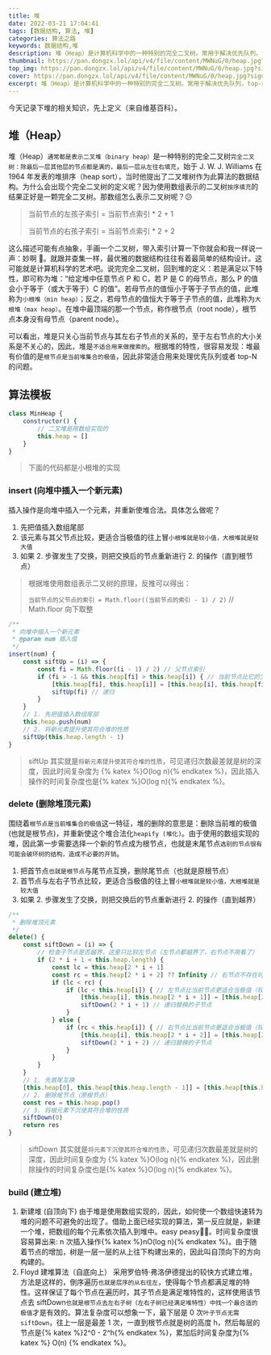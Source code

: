 ```yaml
---
title: 堆
date: 2022-03-21 17:04:41
tags: [数据结构, 算法, 堆]
categories: 算法之路
keywords: 数据结构,堆
description: 堆（Heap）是计算机科学中的一种特别的完全二叉树。常用于解决优先队列，top-n之类的问题。
thumbnail: https://pan.dongzx.lol/api/v4/file/content/MWNuG/0/heap.jpg?sign=8EA0ELxvDvyvX8X2-Wp8B8uwh_Oi-NdzLLPqtGz23Lo%3D%3A0
top_img: https://pan.dongzx.lol/api/v4/file/content/MWNuG/0/heap.jpg?sign=8EA0ELxvDvyvX8X2-Wp8B8uwh_Oi-NdzLLPqtGz23Lo%3D%3A0
cover: https://pan.dongzx.lol/api/v4/file/content/MWNuG/0/heap.jpg?sign=8EA0ELxvDvyvX8X2-Wp8B8uwh_Oi-NdzLLPqtGz23Lo%3D%3A0
excerpt: 堆（Heap）是计算机科学中的一种特别的完全二叉树。常用于解决优先队列，top-n之类的问题。
---
```


今天记录下堆的相关知识，先上定义（来自维基百科）。

## 堆（Heap）

堆（Heap）`通常都是表示二叉堆（binary heap）`是一种特别的完全二叉树`完全二叉树：除最后一层其他层的节点都是满的，最后一层从左往右填充`，始于 J. W. J. Williams 在 1964 年发表的堆排序（heap sort），当时他提出了二叉堆树作为此算法的数据结构。为什么会出现个完全二叉树的定义呢？因为使用数组表示的二叉树`按序填充`的结果正好是一颗完全二叉树。那数组怎么表示二叉树呢？😕

> 当前节点的左孩子索引 = 当前节点索引 \* 2 + 1
>
> 当前节点的右孩子索引 = 当前节点索引 \* 2 + 2

这么描述可能有点抽象，手画一个二叉树，带入索引计算一下你就会和我一样说一声：妙啊 👏。就跟并查集一样，最优雅的数据结构往往有着最简单的结构设计。这可能就是计算机科学的艺术吧。说完完全二叉树，回到堆的定义：若是满足以下特性，即可称为堆：“给定堆中任意节点 P 和 C，若 P 是 C 的母节点，那么 P 的值会小于等于（或大于等于）C 的值”。若母节点的值恒小于等于子节点的值，此堆称为`小根堆（min heap）`；反之，若母节点的值恒大于等于子节点的值，此堆称为`大根堆（max heap）`。在堆中最顶端的那一个节点，称作根节点（root node），根节点本身没有母节点（parent node）。

可以看出，堆是只关心当前节点与其左右子节点的关系的，至于左右节点的大小关系是不关心的，因此，堆是`不适合用来做搜索的`。根据堆的特性，很容易发现：堆最有价值的是`根节点是当前堆集合的极值`，因此非常适合用来处理优先队列或者 top-N 的问题。

## 算法模板

```JavaScript
class MinHeap {
    constructor() {
        // 二叉堆是用数组实现的
        this.heap = []
    }
}
```

> 下面的代码都是小根堆的实现

### insert (向堆中插入一个新元素)

插入操作是向堆中插入一个元素，并重新使堆合法。具体怎么做呢？

1. 先把值插入数组尾部
2. 该元素与其父节点比较，更适合当极值的往上冒`小根堆就是较小值，大根堆就是较大值`
3. 如果 2. 步骤发生了交换，则把交换后的节点重新进行 2. 的操作（直到根节点）

> 根据堆使用数组表示二叉树的原理，反推可以得出：
>
> `当前节点的父节点的索引 = Math.floor((当前节点的索引 - 1) / 2)` // Math.floor 向下取整

```JavaScript
/**
 * 向堆中插入一个新元素
 * @param num 插入值
 */
insert(num) {
    const siftUp = (i) => {
        const fi = Math.floor((i - 1) / 2) // 父节点索引
        if (fi > -1 && this.heap[fi] > this.heap[i]) { // 当前节点比它的父节点更适合当极值（较小值）
            [this.heap[fi], this.heap[i]] = [this.heap[i], this.heap[fi]]
            siftUp(fi) // 递归
        }
    }
    // 1. 先把值插入数组尾部
    this.heap.push(num)
    // 2. 将新元素提升使其符合堆的性质
    siftUp(this.heap.length - 1)
}
```

> siftUp 其实就是`将新元素提升使其符合堆的性质`，可见递归次数最差就是树的深度，因此时间复杂度为 {% katex %}O(log n){% endkatex %}，因此插入操作的时间复杂度也是{% katex %}O(log n){% endkatex %}。

### delete (删除堆顶元素)

围绕着`根节点是当前堆集合的极值`这一特征，堆的删除的意思是：删除当前堆的极值(也就是根节点)，并重新使这个堆合法化`heapify (堆化)`。由于使用的数组实现的堆，因此第一步需要选择一个新的节点成为根节点，也就是末尾节点`选别的节点很有可能会破环树的结构，造成不必要的开销`。

1. 把首节点`也就是根节点`与尾节点互换，删除尾节点（也就是原根节点）
2. 首节点与左右子节点比较，更适合当极值的往上冒`小根堆就是较小值，大根堆就是较大值`
3. 如果 2. 步骤发生了交换，则把交换后的节点重新进行 2. 的操作（直到越界）

```JavaScript
/**
 * 删除堆顶元素
 */
delete() {
    const siftDown = (i) => {
        // 检查子节点是否越界，这里只比较左节点（左节点都越界了，右节点不用看了）
        if (2 * i + 1 < this.heap.length) {
            const lc = this.heap[2 * i + 1]
            const rc = this.heap[2 * i + 2] ?? Infinity // 右节点不存在时给个最大值，保证它不会提升
            if (lc < rc) {
                if (lc < this.heap[i]) { // 左节点比当前节点更适合当极值（较小值）
                    [this.heap[i], this.heap[2 * i + 1]] = [this.heap[2 * i + 1], this.heap[i]]
                    siftDown(2 * i + 1) // 递归替换的子节点
                }
            } else {
                if (rc < this.heap[i]) { // 右节点比当前节点更适合当极值（较小值）
                    [this.heap[i], this.heap[2 * i + 2]] = [this.heap[2 * i + 2], this.heap[i]]
                    siftDown(2 * i + 2) // 递归替换的子节点
                }
            }
        }
    }
    // 1. 先首尾互换
    [this.heap[0], this.heap[this.heap.length - 1]] = [this.heap[this.heap.length - 1], this.heap[0]]
    // 2. 删除尾节点（原根节点）
    const res = this.heap.pop()
    // 3. 将根元素下沉使其符合堆的性质
    siftDown(0)
    return res
}
```

> siftDown 其实就是`将元素下沉使其符合堆的性质`，可见递归次数最差就是树的深度，因此时间复杂度为 {% katex %}O(log n){% endkatex %}，因此删除操作的时间复杂度也是{% katex %}O(log n){% endkatex %}。

### build (建立堆)

1. 新建堆 (自顶向下)
   由于堆是使用数组实现的，因此，如何使一个数组快速转为堆的问题不可避免的出现了。借助上面已经实现的算法，第一反应就是，新建一个堆，把数组的每个元素依次插入到堆中。easy peasy🤟🤟。时间复杂度很容易算出来: n 次插入操作{% katex %}nO(log n){% endkatex %}。由于随着节点的增加，树是一层一层的从上往下构建出来的，因此叫自顶向下的方向构建的。
2. Floyd 建堆算法（自底向上）
   采用罗伯特·弗洛伊德提出的较快方式建立堆，方法是这样的，倒序遍历`也就是层序的从右往左`，使得每个节点都满足堆的特性。这样保证了每个节点在遍历时，其子节点是满足堆特性的，这样使用该节点去 siftDown`也就是根节点去左右子树（左右子树已经满足堆特性）中找一个最合适的极值`才是有效的。算法复杂度可以想象一下，最下层是 0 次`叶子节点无需siftDown`，往上一层是最差 1 次，一直到根节点就是树的高度 h，然后每层的节点是{% katex %}2^0 - 2^h{% endkatex %}，累加后时间复杂度为{% katex %} O(n) {% endkatex %}。
